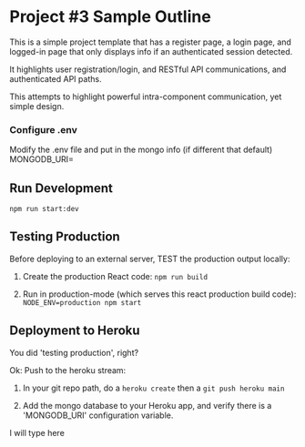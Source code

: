 # Project #3 Sample Outline
This is a simple project template that has a register page, a login page, 
and logged-in page that only displays info if an authenticated session 
detected.

It highlights user registration/login, and RESTful API communications, and authenticated API paths.

This attempts to highlight powerful intra-component communication, yet simple design.

### Configure .env
Modify the .env file and put in the mongo info (if different that default)
MONGODB_URI=

## Run Development 
`npm run start:dev`

## Testing Production
Before deploying to an external server, TEST the production output locally:

1. Create the production React code:
`npm run build`

2. Run in production-mode (which serves this react production build code):
`NODE_ENV=production npm start`

## Deployment to Heroku
You did 'testing production', right?

Ok: Push to the heroku stream:
1. In your git repo path, do a `heroku create` then a `git push heroku main`

2. Add the mongo database to your Heroku app, and verify there is a 'MONGODB_URI' configuration variable. 


I will type here
